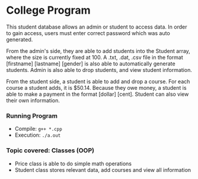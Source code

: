 # College Program 

This student database allows an admin or student to access data. In order to gain access, users must enter correct password which was auto generated. 

From the admin's side, they are able to add students into the Student array, where the size is currently fixed at 100. A .txt, .dat, .csv file in the format [firstname] [lastname] [gender] is also able to automatically generate students. Admin is also able to drop students, and view student information.

From the student side, a student is able to add and drop a course. For each course a student adds, it is $50.14. Because they owe money, a student is able to make a payment in the format [dollar] [cent]. Student can also view their own information.

### Running Program
- Compile: `g++ *.cpp`
- Execution: `./a.out`

### Topic covered: Classes (OOP)
- Price class is able to do simple math operations
- Student class stores relevant data, add courses and view all information
